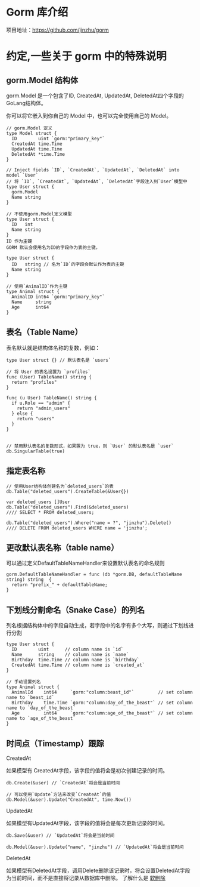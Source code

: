 # Gorm 库介绍
项目地址：https://github.com/jinzhu/gorm  

# 约定,一些关于 gorm 中的特殊说明
## gorm.Model 结构体
gorm.Model 是一个包含了ID, CreatedAt, UpdatedAt, DeletedAt四个字段的GoLang结构体。

你可以将它嵌入到你自己的 Model 中，也可以完全使用自己的 Model。
```
// gorm.Model 定义
type Model struct {
  ID        uint `gorm:"primary_key"`
  CreatedAt time.Time
  UpdatedAt time.Time
  DeletedAt *time.Time
}
```
```
// Inject fields `ID`, `CreatedAt`, `UpdatedAt`, `DeletedAt` into model `User`
// 将 `ID`, `CreatedAt`, `UpdatedAt`, `DeletedAt`字段注入到`User`模型中
type User struct {
  gorm.Model
  Name string
}
```
```
// 不使用gorm.Model定义模型
type User struct {
  ID   int
  Name string
}
ID 作为主键
GORM 默认会使用名为ID的字段作为表的主键。

type User struct {
  ID   string // 名为`ID`的字段会默认作为表的主键
  Name string
}

// 使用`AnimalID`作为主键
type Animal struct {
  AnimalID int64 `gorm:"primary_key"`
  Name     string
  Age      int64
}
```
## 表名（Table Name）
表名默认就是结构体名称的复数，例如：
```
type User struct {} // 默认表名是 `users`

// 将 User 的表名设置为 `profiles`
func (User) TableName() string {
  return "profiles"
}

func (u User) TableName() string {
  if u.Role == "admin" {
    return "admin_users"
  } else {
    return "users"
  }
}


// 禁用默认表名的复数形式，如果置为 true，则 `User` 的默认表名是 `user`
db.SingularTable(true)
```

## 指定表名称
```
// 使用User结构体创建名为`deleted_users`的表
db.Table("deleted_users").CreateTable(&User{})

var deleted_users []User
db.Table("deleted_users").Find(&deleted_users)
//// SELECT * FROM deleted_users;

db.Table("deleted_users").Where("name = ?", "jinzhu").Delete()
//// DELETE FROM deleted_users WHERE name = 'jinzhu';
```

## 更改默认表名称（table name）
可以通过定义DefaultTableNameHandler来设置默认表名的命名规则
```
gorm.DefaultTableNameHandler = func (db *gorm.DB, defaultTableName string) string  {
  return "prefix_" + defaultTableName;
}
```

## 下划线分割命名（Snake Case）的列名
列名根据结构体中的字段自动生成，若字段中的名字有多个大写，则通过下划线进行分割
```
type User struct {
  ID        uint      // column name is `id`
  Name      string    // column name is `name`
  Birthday  time.Time // column name is `birthday`
  CreatedAt time.Time // column name is `created_at`
}

// 手动设置列名
type Animal struct {
  AnimalId    int64     `gorm:"column:beast_id"`         // set column name to `beast_id`
  Birthday    time.Time `gorm:"column:day_of_the_beast"` // set column name to `day_of_the_beast`
  Age         int64     `gorm:"column:age_of_the_beast"` // set column name to `age_of_the_beast`
}
```

## 时间点（Timestamp）跟踪

CreatedAt

如果模型有 CreatedAt字段，该字段的值将会是初次创建记录的时间。
```
db.Create(&user) // `CreatedAt`将会是当前时间

// 可以使用`Update`方法来改变`CreateAt`的值
db.Model(&user).Update("CreatedAt", time.Now())
```
UpdatedAt

如果模型有UpdatedAt字段，该字段的值将会是每次更新记录的时间。
```
db.Save(&user) // `UpdatedAt`将会是当前时间

db.Model(&user).Update("name", "jinzhu") // `UpdatedAt`将会是当前时间
```
DeletedAt

如果模型有DeletedAt字段，调用Delete删除该记录时，将会设置DeletedAt字段为当前时间，而不是直接将记录从数据库中删除。 了解什么是 [软删除](https://gorm.io/zh_CN/docs/delete.html#Soft-Delete)